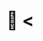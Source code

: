 # 🎄 <<title>> 🎄

## Info

[Task description](https://adventofcode.com/<<year>>/day/<<day>>)  
[Complete solution](<<py_file>>)  
Runtime: ...  

## Notes

...